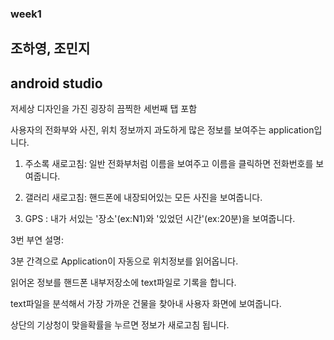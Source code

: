 ### week1
## 조하영, 조민지
## android studio

저세상 디자인을 가진 굉장히 끔찍한 세번째 탭 포함

사용자의 전화부와 사진, 위치 정보까지 과도하게 많은 정보를 보여주는 application입니다.


1. 주소록 새로고침: 일반 전화부처럼 이름을 보여주고 이름을 클릭하면 전화번호를 보여줍니다.

2. 갤러리 새로고침: 핸드폰에 내장되어있는 모든 사진을 보여줍니다. 

3. GPS : 내가 서있는 '장소'(ex:N1)와 '있었던 시간'(ex:20분)을 보여줍니다.


3번 부연 설명: 

3분 간격으로 Application이 자동으로 위치정보를 읽어옵니다.

읽어온 정보를 핸드폰 내부저장소에 text파일로 기록을 합니다.

text파일을 분석해서 가장 가까운 건물을 찾아내 사용자 화면에 보여줍니다.

상단의 기상청이 맞을확률을 누르면 정보가 새로고침 됩니다.
